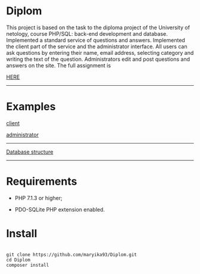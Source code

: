 
<h1> Diplom </h1>
This project is based on the task to the diploma project of the University of netology, course PHP/SQL: back-end development and database. Implemented a standard service of questions and answers. Implemented the client part of the service and the administrator interface. All users can ask questions by entering their name, email address, selecting category and writing the text of the question. Administrators edit and post questions and answers on the site.
The full assignment is

[HERE](https://netology-university.bitbucket.io/php/graduate-work/faq/index.html)
<hr>
<h1> Examples </h1>

[client](http://university.netology.ru/u/mtipikina/diplom/index.php)

[administrator](http://university.netology.ru/u/mtipikina/diplom/admin.php)
<hr>

[Database structure](https://docs.google.com/document/d/1Yq6p8aIGCXUYOUMUW0fkqcY-4lZJdYki3hRdyJ_j1ls/edit)
<hr>
<h1>Requirements</h1>

- PHP 7.1.3 or higher;

- PDO-SQLite PHP extension enabled.

<h1>Install</h1>

```

git clone https://github.com/maryika93/Diplom.git
cd Diplom
composer install

```